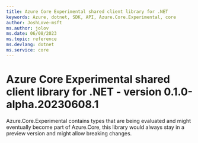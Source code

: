 ```yaml
---
title: Azure Core Experimental shared client library for .NET
keywords: Azure, dotnet, SDK, API, Azure.Core.Experimental, core
author: JoshLove-msft
ms.author: jolov
ms.date: 06/08/2023
ms.topic: reference
ms.devlang: dotnet
ms.service: core
---
```

# Azure Core Experimental shared client library for .NET - version 0.1.0-alpha.20230608.1 


Azure.Core.Experimental contains types that are being evaluated and might eventually become part of Azure.Core, this library would always stay in a preview version and might allow breaking changes.

